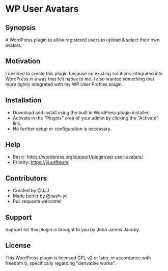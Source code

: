 # WP User Avatars

## Synopsis

A WordPress plugin to allow registered users to upload & select their own avatars.

## Motivation

I decided to create this plugin because no existing solutions integrated into WordPress in a way that felt native to me. I also wanted something that more tightly integrated with my WP User Profiles plugin.

## Installation

* Download and install using the built in WordPress plugin installer.
* Activate in the "Plugins" area of your admin by clicking the "Activate" link.
* No further setup or configuration is necessary.

## Help

* Basic: https://wordpress.org/support/plugin/wp-user-avatars/
* Priority: https://jjj.software

## Contributors

* Created by @JJJ
* Made better by @nash-ye
* Pull requests welcome!

## Support

Support for this plugin is brought to you by John James Jacoby.

## License

This WordPress plugin is licensed GPL v2 or later, in accordance with freedom 0, specifically regarding "derivative works".
